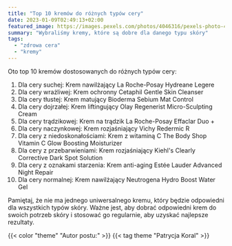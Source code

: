```yaml
---
title: "Top 10 kremów do różnych typów cery"
date: 2023-01-09T02:49:13+02:00
featured_image: https://images.pexels.com/photos/4046316/pexels-photo-4046316.jpeg?auto=compress&cs=tinysrgb&w=600
summary: "Wybraliśmy kremy, które są dobre dla danego typu skóry"
tags:
  - "zdrowa cera"
  - "kremy"
---
```


Oto top 10 kremów dostosowanych do różnych typów cery:

1. Dla cery suchej: Krem nawilżający La Roche-Posay Hydreane Legere
2. Dla cery wrażliwej: Krem ochronny Cetaphil Gentle Skin Cleanser
3. Dla cery tłustej: Krem matujący Bioderma Sebium Mat Control
4. Dla cery dojrzałej: Krem liftingujący Olay Regenerist Micro-Sculpting Cream
5. Dla cery trądzikowej: Krem na trądzik La Roche-Posay Effaclar Duo + 
6. Dla cery naczynkowej: Krem rozjaśniający Vichy Redermic R
7. Dla cery z niedoskonałościami: Krem z witaminą C The Body Shop Vitamin C Glow Boosting Moisturizer
8. Dla cery z przebarwieniami: Krem rozjaśniający Kiehl's Clearly Corrective Dark Spot Solution
9. Dla cery z oznakami starzenia: Krem anti-aging Estée Lauder Advanced Night Repair
10. Dla cery normalnej: Krem nawilżający Neutrogena Hydro Boost Water Gel

Pamiętaj, że nie ma jednego uniwersalnego kremu, który będzie odpowiedni dla wszystkich typów skóry. Ważne jest, aby dobrać odpowiedni krem do swoich potrzeb skóry i stosować go regularnie, aby uzyskać najlepsze rezultaty.

{{< color "theme" "Autor postu:" >}} {{< tag theme "Patrycja Koral" >}}  